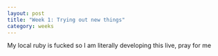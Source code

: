 ```yaml
---
layout: post
title: "Week 1: Trying out new things"
category: weeks
---
```


My local ruby is fucked so I am literally developing this live, pray for me
